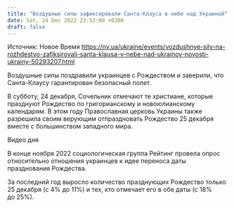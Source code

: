 ```yaml
---
title: "Воздушные силы зафиксировали Санта-Клауса в небе над Украиной"
date: Sat, 24 Dec 2022 23:53:00 +0200
draft: false
---
```

Источник: Новое Время https://nv.ua/ukraine/events/vozdushnye-sily-na-rozhdestvo-zafiksirovali-santa-klausa-v-nebe-nad-ukrainoy-novosti-ukrainy-50293207.html


Воздушные силы поздравили украинцев с Рождеством и заверили, что Санта-Клаусу гарантирован безопасный полет.

В субботу, 24 декабря, Сочельник отмечают те христиане, которые празднуют Рождество по григорианскому и новоюлианскому календарям. В этом году Православная церковь Украины также разрешила своим верующим отпраздновать Рождество 25 декабря вместе с большинством западного мира.

 Видео дня   

В конце ноября 2022 социологическая группа Рейтинг провела опрос относительно отношения украинцев к идее переноса даты празднования Рождества.

За последний год выросло количество празднующих Рождество только 25 декабря (с 4% до 11%) и тех, кто отмечает его в обе даты (с 18% до 25%).
